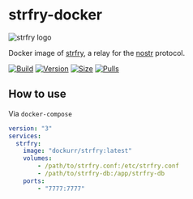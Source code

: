 # strfry-docker

![strfry logo](docs/strfry.svg)

Docker image of [strfry](https://github.com/hoytech/strfry), a relay for the [nostr](https://github.com/nostr-protocol/nostr) protocol.

[![Build]][build_url]
[![Version]][tag_url]
[![Size]][tag_url]
[![Pulls]][hub_url]

## How to use

Via `docker-compose`

```yaml
version: "3"
services:
  strfry:
    image: "dockurr/strfry:latest"
    volumes:
        - /path/to/strfry.conf:/etc/strfry.conf
        - /path/to/strfry-db:/app/strfry-db
    ports:
        - "7777:7777"
```

[build_url]: https://github.com/dockur/strfry/
[hub_url]: https://hub.docker.com/r/dockurr/strfry/
[tag_url]: https://hub.docker.com/r/dockurr/strfry/tags

[Build]: https://github.com/dockur/strfry/actions/workflows/build.yml/badge.svg
[Size]: https://img.shields.io/docker/image-size/dockurr/strfry/latest?color=066da5&label=size
[Pulls]: https://img.shields.io/docker/pulls/dockurr/strfry.svg?style=flat&label=pulls&logo=docker
[Version]: https://img.shields.io/docker/v/dockurr/strfry?arch=amd64&sort=date&color=066da5
